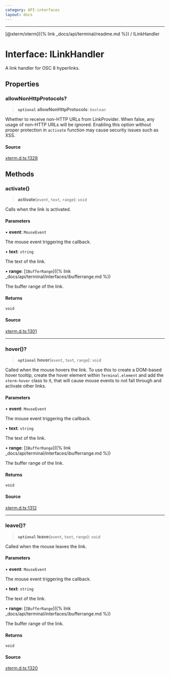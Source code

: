 ```yaml
---
category: API-interfaces
layout: docs
---
```



***

[@xterm/xterm]({% link _docs/api/terminal/readme.md %}) / ILinkHandler

# Interface: ILinkHandler

A link handler for OSC 8 hyperlinks.

## Properties

### allowNonHttpProtocols?

> **`optional`** **allowNonHttpProtocols**: `boolean`

Whether to receive non-HTTP URLs from LinkProvider. When false, any
usage of non-HTTP URLs will be ignored. Enabling this option without
proper protection in `activate` function may cause security issues such
as XSS.

#### Source

[xterm.d.ts:1328](https://github.com/xtermjs/xterm.js/blob/5.4.0/typings/xterm.d.ts#L1328)

## Methods

### activate()

> **activate**(`event`, `text`, `range`): `void`

Calls when the link is activated.

#### Parameters

• **event**: `MouseEvent`

The mouse event triggering the callback.

• **text**: `string`

The text of the link.

• **range**: [`IBufferRange`]({% link _docs/api/terminal/interfaces/ibufferrange.md %})

The buffer range of the link.

#### Returns

`void`

#### Source

[xterm.d.ts:1301](https://github.com/xtermjs/xterm.js/blob/5.4.0/typings/xterm.d.ts#L1301)

***

### hover()?

> **`optional`** **hover**(`event`, `text`, `range`): `void`

Called when the mouse hovers the link. To use this to create a DOM-based
hover tooltip, create the hover element within `Terminal.element` and
add the `xterm-hover` class to it, that will cause mouse events to not
fall through and activate other links.

#### Parameters

• **event**: `MouseEvent`

The mouse event triggering the callback.

• **text**: `string`

The text of the link.

• **range**: [`IBufferRange`]({% link _docs/api/terminal/interfaces/ibufferrange.md %})

The buffer range of the link.

#### Returns

`void`

#### Source

[xterm.d.ts:1312](https://github.com/xtermjs/xterm.js/blob/5.4.0/typings/xterm.d.ts#L1312)

***

### leave()?

> **`optional`** **leave**(`event`, `text`, `range`): `void`

Called when the mouse leaves the link.

#### Parameters

• **event**: `MouseEvent`

The mouse event triggering the callback.

• **text**: `string`

The text of the link.

• **range**: [`IBufferRange`]({% link _docs/api/terminal/interfaces/ibufferrange.md %})

The buffer range of the link.

#### Returns

`void`

#### Source

[xterm.d.ts:1320](https://github.com/xtermjs/xterm.js/blob/5.4.0/typings/xterm.d.ts#L1320)
